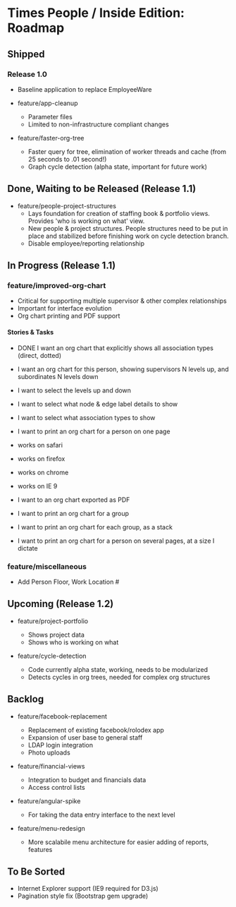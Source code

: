 # Times People / Inside Edition: Roadmap

## Shipped

### Release 1.0

* Baseline application to replace EmployeeWare

* feature/app-cleanup
  * Parameter files
  * Limited to non-infrastructure compliant changes 

* feature/faster-org-tree
  * Faster query for tree, elimination of worker threads and cache (from 25 seconds to .01 second!)
  * Graph cycle detection (alpha state, important for future work)



## Done, Waiting to be Released (Release 1.1)

* feature/people-project-structures
  * Lays foundation for creation of staffing book & portfolio views. Provides 'who is working on what' view.
  * New people & project structures. People structures need to be put in place and stabilized before finishing work on cycle detection branch.
  * Disable employee/reporting relationship





## In Progress (Release 1.1)

### feature/improved-org-chart
* Critical for supporting multiple supervisor & other complex relationships
* Important for interface evolution
* Org chart printing and PDF support

#### Stories & Tasks
* DONE I want an org chart that explicitly shows all association types (direct, dotted)
* I want an org chart for this person, showing supervisors N levels up, and subordinates N levels down
* I want to select the levels up and down
* I want to select what node & edge label details to show
* I want to select what association types to show
* I want to print an org chart for a person on one page

* works on safari
* works on firefox
* works on chrome
* works on IE 9

* I want to an org chart exported as PDF

* I want to print an org chart for a group
* I want to print an org chart for each group, as a stack
* I want to print an org chart for a person on several pages, at a size I dictate

### feature/miscellaneous
* Add Person Floor, Work Location #


## Upcoming (Release 1.2)

* feature/project-portfolio
  * Shows project data
  * Shows who is working on what

* feature/cycle-detection
  * Code currently alpha state, working, needs to be modularized
  * Detects cycles in org trees, needed for complex org structures

## Backlog

* feature/facebook-replacement
  * Replacement of existing facebook/rolodex app
  * Expansion of user base to general staff
  * LDAP login integration
  * Photo uploads

* feature/financial-views
  * Integration to budget and financials data
  * Access control lists

* feature/angular-spike
  * For taking the data entry interface to the next level

* feature/menu-redesign
  * More scalabile menu architecture for easier adding of reports, features


## To Be Sorted
* Internet Explorer support (IE9 required for D3.js)
* Pagination style fix (Bootstrap gem upgrade)


